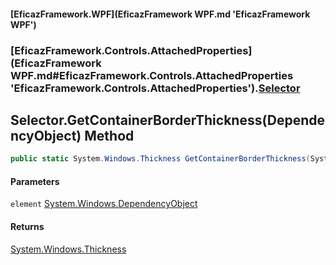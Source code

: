#### [EficazFramework.WPF](EficazFramework WPF.md 'EficazFramework WPF')
### [EficazFramework.Controls.AttachedProperties](EficazFramework WPF.md#EficazFramework.Controls.AttachedProperties 'EficazFramework.Controls.AttachedProperties').[Selector](EficazFramework.Controls.AttachedProperties/Selector.md 'EficazFramework.Controls.AttachedProperties.Selector')

## Selector.GetContainerBorderThickness(DependencyObject) Method

```csharp
public static System.Windows.Thickness GetContainerBorderThickness(System.Windows.DependencyObject element);
```
#### Parameters

<a name='EficazFramework.Controls.AttachedProperties.Selector.GetContainerBorderThickness(System.Windows.DependencyObject).element'></a>

`element` [System.Windows.DependencyObject](https://docs.microsoft.com/en-us/dotnet/api/System.Windows.DependencyObject 'System.Windows.DependencyObject')

#### Returns
[System.Windows.Thickness](https://docs.microsoft.com/en-us/dotnet/api/System.Windows.Thickness 'System.Windows.Thickness')